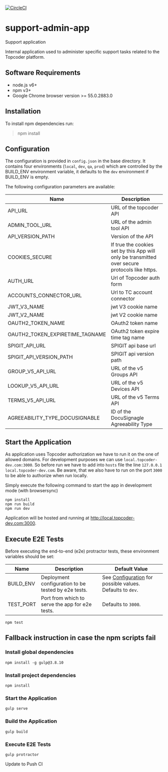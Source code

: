 [![CircleCI](https://circleci.com/gh/topcoder-platform/admin-app.svg?style=svg)](https://circleci.com/gh/topcoder-platform/admin-app)
# support-admin-app
Support application

Internal application used to administer specific support tasks related to the Topcoder platform.

## Software Requirements

- node.js v6+
- npm v3+
- Google Chrome browser version >= 55.0.2883.0

## Installation

To install npm  dependencies run:

> npm install

## Configuration

The configuration is provided in `config.json` in the base directory.
It contains four environments (`local`, `dev`, `qa`, `prod`) which are controlled by the BUILD_ENV environment variable,
it defaults to the `dev` environment if BUILD_ENV is empty.

The following configuration parameters are available:

| Name                             | Description                       |
|----------------------------------|-----------------------------------|
| API_URL                          | URL of the topcoder API           |
| ADMIN_TOOL_URL                   | URL of the admin tool API         |
| API_VERSION_PATH                 | Version of the API                |
| COOKIES_SECURE                   | If true the cookies set by this App will only be transmitted over secure  protocols like https. |
| AUTH_URL                         | Url of Topcoder auth form         |
| ACCOUNTS_CONNECTOR_URL           | Url to TC account connector       |
| JWT_V3_NAME                      | jwt V3 cookie name                |
| JWT_V2_NAME                      | jwt V2 cookie name                |
| OAUTH2_TOKEN_NAME                | OAuth2 token name                 |
| OAUTH2_TOKEN_EXPIRETIME_TAGNAME  | OAuth2 token expire time tag name |
| SPIGIT_API_URL                   | SPIGIT api base url               |
| SPIGIT_API_VERSION_PATH          | SPIGIT api version path           |
| GROUP_V5_API_URL                 | URL of the v5 Groups API          |
| LOOKUP_V5_API_URL                | URL of the v5 Devices API         |
| TERMS_V5_API_URL                 | URL of the v5 Terms API           |
| AGREEABILITY_TYPE_DOCUSIGNABLE   | ID of the DocuSignagle Agreeability Type |


## Start the Application

As application uses Topcoder authorization we have to run it on the one of allowed domains. For development purposes we can use `local.topcoder-dev.com:3000`. So before run we have to add into `hosts` file the line `127.0.0.1 local.topcoder-dev.com`. Be aware, that we also have to run on the port `3000` to be able to authorize when run locally.

Simply execute the following command to start the app in development mode (with browsersync)
```
npm install
npm run build
npm run dev
```
Application will be hosted and running at http://local.topcoder-dev.com:3000.

## Execute E2E Tests

Before executing the end-to-end (e2e) protractor tests, these environment variables should be set:

| Name | Description | Default Value |
| --- | --- | --- |
| BUILD_ENV | Deployment configuration to be tested by e2e tests. | See [Configuration](#configuration) for possible values. Defaults to `dev`. |
| TEST_PORT | Port from which to serve the app for e2e tests. | Defaults to `3000`. |

```npm test```

## Fallback instruction in case the npm scripts fail

### Install global dependencies

```npm install -g gulp@3.8.10```

### Install project dependencies

```
npm install
```

### Start the Application

```gulp serve```

### Build the Application

```gulp build```

### Execute E2E Tests

```gulp protractor```


Update to Push CI